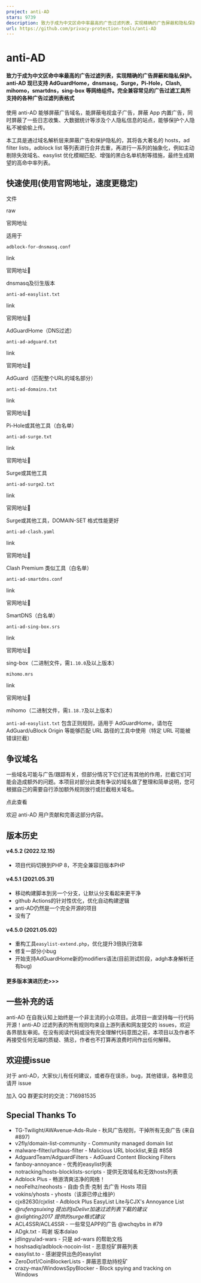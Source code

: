 ```yaml
---
project: anti-AD
stars: 9739
description: 致力于成为中文区命中率最高的广告过滤列表，实现精确的广告屏蔽和隐私保护。anti-AD 现已支持 AdGuardHome，dnsmasq，Surge，Pi-Hole，Clash, mihomo，smartdns，sing-box 等网络组件。完全兼容常见的广告过滤工具所支持的各种广告过滤列表格式
url: https://github.com/privacy-protection-tools/anti-AD
---
```


anti-AD
=======

#### 致力于成为中文区命中率最高的广告过滤列表，实现精确的广告屏蔽和隐私保护。anti-AD 现已支持 AdGuardHome，dnsmasq，Surge，Pi-Hole，Clash, mihomo，smartdns，sing-box 等网络组件。完全兼容常见的广告过滤工具所支持的各种广告过滤列表格式

使用 anti-AD 能够屏蔽广告域名，能屏蔽电视盒子广告，屏蔽 App 内置广告，同时屏蔽了一些日志收集、大数据统计等涉及个人隐私信息的站点，能够保护个人隐私不被偷偷上传。

本工具是通过域名解析层来屏蔽广告和保护隐私的，其将各大著名的 hosts，ad filter lists，adblock list 等列表进行合并去重，再进行一系列的抽象化，例如主动剔除失效域名、easylist 优化模糊匹配、增强的黑白名单机制等措施，最终生成期望的高命中率列表。

快速使用(使用官网地址，速度更稳定)
------------------

文件

raw

官网地址

适用于

`adblock-for-dnsmasq.conf`

link

官网地址🚀

dnsmasq及衍生版本

`anti-ad-easylist.txt`

link

官网地址🚀

AdGuardHome（DNS过滤）

`anti-ad-adguard.txt`

link

官网地址🚀

AdGuard（匹配整个URL的域名部分）

`anti-ad-domains.txt`

link

官网地址🚀

Pi-Hole或其他工具（白名单）

`anti-ad-surge.txt`

link

官网地址🚀

Surge或其他工具

`anti-ad-surge2.txt`

link

官网地址🚀

Surge或其他工具，DOMAIN-SET 格式性能更好

`anti-ad-clash.yaml`

link

官网地址🚀

Clash Premium 类似工具（白名单）

`anti-ad-smartdns.conf`

link

官网地址🚀

SmartDNS（白名单）

`anti-ad-sing-box.srs`

link

官网地址🚀

sing-box（二进制文件，需`1.10.0`及以上版本）

`mihomo.mrs`

link

官网地址🚀

mihomo（二进制文件，需`1.18.7`及以上版本）

`anti-ad-easylist.txt` 包含正则规则，适用于 AdGuardHome，请勿在 AdGuard/uBlock Origin 等能够匹配 URL 路径的工具中使用（特定 URL 可能被错误拦截）

争议域名
----

一些域名可能与广告/跟踪有关，但部分情况下它们还有其他的作用，拦截它们可能会造成额外的问题。本项目对部分此类有争议的域名做了整理和简单说明，您可根据自己的需要自行添加额外规则放行或拦截相关域名。

点此查看

欢迎 anti-AD 用户贡献和完善这部分内容。

版本历史
----

#### v4.5.2 (2022.12.15)

-   项目代码切换到PHP 8，不完全兼容旧版本PHP

#### v4.5.1 (2021.05.31)

-   移动构建脚本到另一个分支，让默认分支看起来更干净
-   github Actions的针对性优化，优化自动构建逻辑
-   anti-AD仍然是一个完全开源的项目
-   没有了

#### v4.5.0 (2021.05.02)

-   重构工具`easylist-extend.php`，优化提升3倍执行效率
-   修复一部分小bug
-   开始支持AdGuardHome新的modifiers语法(目前测试阶段，adgh本身解析还有bug)

#### 更多版本演进历史>>>

一些补充的话
------

anti-AD 在自我认知上始终是一个非主流的小众项目。此项目一直坚持每一行代码开源！anti-AD 过滤列表的所有规则均来自上游列表和网友提交的 issues，欢迎各界朋友审阅。在没有阅读代码或没有完全理解代码意图之前，本项目以及作者不再接受任何无端的质疑、猜忌，作者也不打算再浪费时间作出任何解释。

欢迎提issue
--------

对于 anti-AD，大家伙儿有任何建议，或者存在误杀，bug，其他错误，各种意见 请开 issue

加入 QQ 群更实时的交流：716981535  

Special Thanks To
-----------------

-   TG-Twilight/AWAvenue-Ads-Rule - 秋风广告规则，干掉所有无良广告 (来自#897)
-   v2fly/domain-list-community - Community managed domain list
-   malware-filter/urlhaus-filter - Malicious URL blocklist,来自 #858
-   AdguardTeam/AdguardFilters - AdGuard Content Blocking Filters
-   fanboy-annoyance - 优秀的easylist列表
-   notracking/hosts-blocklists-scripts - 提供无效域名和无效hosts列表
-   Adblock Plus - 畅游清爽洁净的网络！
-   neoFelhz/neohosts - 自由·负责·克制 去广告 Hosts 项目
-   vokins/yhosts - yhosts（该源已停止维护）
-   cjx82630/cjxlist - Adblock Plus EasyList Lite与CJX's Annoyance List
-   _@rufengsuixing 提出的jsDelivr加速过滤列表下载的建议_
-   _@xlighting2017 提供的surge格式建议_
-   ACL4SSR/ACL4SSR - 一些常见APP的广告 @wchqybs in #79
-   ADgk.txt - 鸣谢 坂本dalao
-   jdlingyu/ad-wars - 只是 ad-wars 的帮助文档
-   hoshsadiq/adblock-nocoin-list - 恶意挖矿屏蔽列表
-   easylist.to - 感谢提供出色的easylist
-   ZeroDot1/CoinBlockerLists - 屏蔽恶意劫持挖矿
-   crazy-max/WindowsSpyBlocker - Block spying and tracking on Windows
